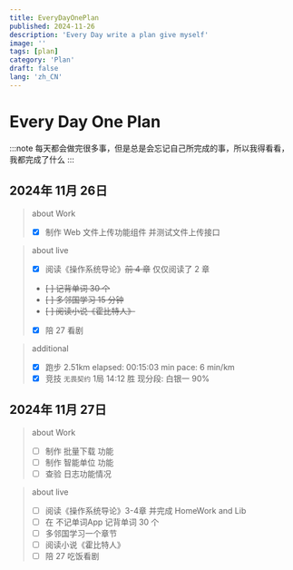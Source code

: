 ```yaml
---
title: EveryDayOnePlan
published: 2024-11-26
description: 'Every Day write a plan give myself'
image: ''
tags: [plan]
category: 'Plan'
draft: false
lang: 'zh_CN'
---
```


# Every Day One Plan

:::note
每天都会做完很多事，但是总是会忘记自己所完成的事，所以我得看看，我都完成了什么
:::

## 2024年 11月 26日

> about Work
> - [x] 制作 Web 文件上传功能组件 并测试文件上传接口  

> about live
> - [x] 阅读《操作系统导论》~~前 4 章~~ 仅仅阅读了 2 章 
> - ~~[ ] 记背单词 30 个~~
> - ~~[ ] 多邻国学习 15 分钟~~
> - ~~[ ] 阅读小说《霍比特人》~~
> - [x] 陪 27 看剧

> additional
> - [x] 跑步 2.51km elapsed: 00:15:03 min pace: 6 min/km
> - [x] 竞技 `无畏契约` 1局 14:12 胜 现分段: 白银一 90%

## 2024年 11月 27日

> about Work
> - [ ] 制作 批量下载 功能
> - [ ] 制作 智能单位 功能
> - [ ] 查验 日志功能情况

> about live
> - [ ] 阅读《操作系统导论》3-4章 并完成 HomeWork and Lib 
> - [ ] 在 不记单词App 记背单词 30 个
> - [ ] 多邻国学习一个章节
> - [ ] 阅读小说《霍比特人》
> - [ ] 陪 27 吃饭看剧